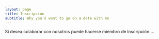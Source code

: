 ```yaml
---
layout: page
title: Inscripción
subtitle: Why you'd want to go on a date with me
---
```


Si desea colaborar con nosotros puede hacerse miembro de Inscripción....



